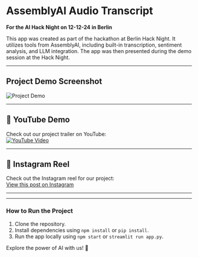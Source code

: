 # AssemblyAI Audio Transcript  
**For the AI Hack Night on 12-12-24 in Berlin**  

This app was created as part of the hackathon at Berlin Hack Night. It utilizes tools from AssemblyAI, including built-in transcription, sentiment analysis, and LLM integration. The app was then presented during the demo session at the Hack Night.

---

## Project Demo Screenshot  
![Project Demo](https://github.com/user-attachments/assets/a0ad5c19-0af2-4cc8-9e0b-3efcc26e7313)

---

## 🎥 YouTube Demo  
Check out our project trailer on YouTube:  
[![YouTube Video](https://img.youtube.com/vi/aVavebHgwpQ/0.jpg)](https://www.youtube.com/watch?v=aVavebHgwpQ)  

---

## 📸 Instagram Reel  
Check out the Instagram reel for our project:  
[View this post on Instagram](https://www.instagram.com/reel/DDuRadQJ_gg/?utm_source=ig_embed&utm_campaign=loading)  

---



---

### How to Run the Project  
1. Clone the repository.  
2. Install dependencies using `npm install` or `pip install`.  
3. Run the app locally using `npm start` or `streamlit run app.py`.  

Explore the power of AI with us! 🚀
